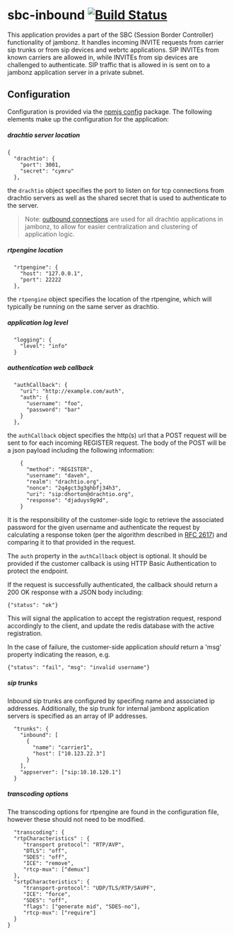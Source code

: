 # sbc-inbound [![Build Status](https://secure.travis-ci.org/jambonz/sbc-inbound.png)](http://travis-ci.org/jambonz/sbc-inbound)

This application provides a part of the SBC (Session Border Controller) functionality of jambonz.  It handles incoming INVITE requests from carrier sip trunks or from sip devices and webrtc applications. SIP INVITEs from known carriers are allowed in, while INVITEs from sip devices are challenged to authenticate.  SIP traffic that is allowed in is sent on to a jambonz application server in a private subnet.

## Configuration

Configuration is provided via the [npmjs config](https://www.npmjs.com/package/config) package.  The following elements make up the configuration for the application:
##### drachtio server location
```
{
  "drachtio": {
    "port": 3001,
    "secret": "cymru"
  },
```
the `drachtio` object specifies the port to listen on for tcp connections from drachtio servers as well as the shared secret that is used to authenticate to the server.

> Note: [outbound connections](https://drachtio.org/docs#outbound-connections) are used for all drachtio applications in jambonz, to allow for easier centralization and clustering of application logic.

##### rtpengine location
```
  "rtpengine": {
    "host": "127.0.0.1",
    "port": 22222
  },
```
the `rtpengine` object specifies the location of the rtpengine, which will typically be running on the same server as drachtio.

##### application log level
```
  "logging": {
    "level": "info"
  }
```
##### authentication web callback
```
  "authCallback": {
    "uri": "http://example.com/auth",
    "auth": {
      "username": "foo",
      "password": "bar"
    }
  },
```
the `authCallback` object specifies the http(s) url that a POST request will be sent to for each incoming REGISTER request.  The body of the POST will be a json payload including the following information:
```
    {
      "method": "REGISTER",
      "username": "daveh",
      "realm": "drachtio.org",
      "nonce": "2q4gct3g3ghbfj34h3",
      "uri": "sip:dhorton@drachtio.org",
      "response": "djaduys9g9d",
    }
```
It is the responsibility of the customer-side logic to retrieve the associated password for the given username and authenticate the request by calculating a response token (per the algorithm described in [RFC 2617](https://tools.ietf.org/html/rfc2617#section-3.2.2)) and comparing it to that provided in the request.  

The `auth` property in the `authCallback` object is optional.  It should be provided if the customer callback is using HTTP Basic Authentication to protect the endpoint.

If the request is successfully authenticated, the callback should return a 200 OK response with a JSON body including:
```
{"status": "ok"}
```
This will signal the application to accept the registration request, respond accordingly to the client, and update the redis database with the active registration.

In the case of failure, the customer-side application *should* return a 'msg' property indicating the reason, e.g.
```
{"status": "fail", "msg": "invalid username"}
```
##### sip trunks
Inbound sip trunks are configured by specifing name and associated ip addresses.  Additionally, the sip trunk for internal jambonz application servers is specified as an array of IP addresses.
```
  "trunks": {
    "inbound": [
      {
        "name": "carrier1",
        "host": ["10.123.22.3"]
      }
    ],
    "appserver": ["sip:10.10.120.1"]
  }
  ```
  ##### transcoding options
  The transcoding options for rtpengine are found in the configuration file, however these should not need to be modified.
  ```
    "transcoding": {
    "rtpCharacteristics" : {
       "transport protocol": "RTP/AVP",
       "DTLS": "off",
       "SDES": "off",
       "ICE": "remove",
       "rtcp-mux": ["demux"]
    },
    "srtpCharacteristics": {
       "transport-protocol": "UDP/TLS/RTP/SAVPF",
       "ICE": "force",
       "SDES": "off",
       "flags": ["generate mid", "SDES-no"],
       "rtcp-mux": ["require"]
    } 
  }
  ```

